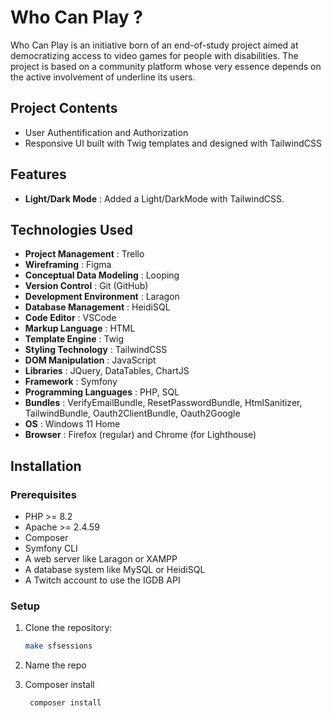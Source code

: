 # Who Can Play ?

Who Can Play is an initiative born of an end-of-study project aimed at democratizing access to video games for people with disabilities. The project is based on a community platform whose very essence depends on the active involvement of underline its users.

## Project Contents

- User Authentification and Authorization
- Responsive UI built with Twig templates and designed with TailwindCSS

## Features

- **Light/Dark Mode** : Added a Light/DarkMode with TailwindCSS.

## Technologies Used

- **Project Management** : Trello
- **Wireframing** : Figma
- **Conceptual Data Modeling** : Looping
- **Version Control** : Git (GitHub)
- **Development Environment** : Laragon
- **Database Management** : HeidiSQL
- **Code Editor** : VSCode
- **Markup Language** : HTML
- **Template Engine** : Twig
- **Styling Technology** : TailwindCSS
- **DOM Manipulation** : JavaScript
- **Libraries** : JQuery, DataTables, ChartJS
- **Framework** : Symfony
- **Programming Languages** : PHP, SQL
- **Bundles** : VerifyEmailBundle, ResetPasswordBundle, HtmlSanitizer, TailwindBundle, Oauth2ClientBundle, Oauth2Google
- **OS** : Windows 11 Home
- **Browser** : Firefox (regular) and Chrome (for Lighthouse)

## Installation

### Prerequisites

- PHP >= 8.2
- Apache >= 2.4.59
- Composer
- Symfony CLI
- A web server like Laragon or XAMPP
- A database system like MySQL or HeidiSQL
- A Twitch account to use the IGDB API

### Setup

1. Clone the repository:

    ```bash
    make sfsessions
    ```

2. Name the repo

3. Composer install
   
   ```bash
    composer install
    ```